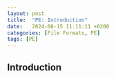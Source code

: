 ```yaml
---
layout:	post
title:  "PE: Introduction"
date:   2024-08-15 11:11:11 +0200
categories: [File Formats, PE]
tags: [PE]
---
```


## Introduction